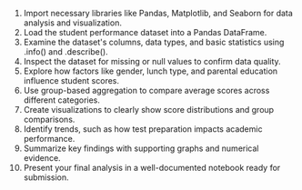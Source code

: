 1. Import necessary libraries like Pandas, Matplotlib, and Seaborn for data analysis and visualization.
2. Load the student performance dataset into a Pandas DataFrame.
3. Examine the dataset's columns, data types, and basic statistics using .info() and .describe().
4. Inspect the dataset for missing or null values to confirm data quality.
5. Explore how factors like gender, lunch type, and parental education influence student scores.
6. Use group-based aggregation to compare average scores across different categories.
7. Create visualizations to clearly show score distributions and group comparisons.
8. Identify trends, such as how test preparation impacts academic performance.
9. Summarize key findings with supporting graphs and numerical evidence.
10. Present your final analysis in a well-documented notebook ready for submission.
